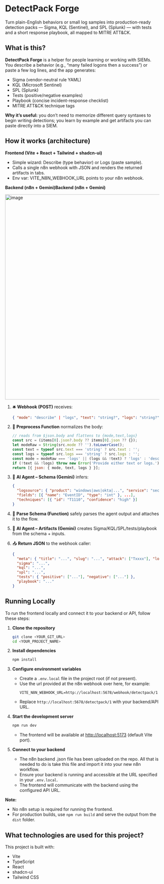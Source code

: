# DetectPack Forge
Turn plain-English behaviors or small log samples into production-ready detection packs — Sigma, KQL (Sentinel), and SPL (Splunk) — with tests and a short response playbook, all mapped to MITRE ATT&CK.

## What is this?
<b>DetectPack Forge</b> is a helper for people learning or working with SIEMs.
You describe a behavior (e.g., “many failed logons then a success”) or paste a few log lines, and the app generates:
* Sigma (vendor-neutral rule YAML)
* KQL (Microsoft Sentinel)
* SPL (Splunk)
* Tests (positive/negative examples)
* Playbook (concise incident-response checklist)
* MITRE ATT&CK technique tags

<b>Why it’s useful:</b> you don’t need to memorize different query syntaxes to begin writing detections; you learn by example and get artifacts you can paste directly into a SIEM.

## How it works (architecture)
<b>Frontend (Vite + React + Tailwind + shadcn-ui)</b>
* Simple wizard: Describe (type behavior) or Logs (paste sample).
* Calls a single n8n webhook with JSON and renders the returned artifacts in tabs.
* Env var: VITE_N8N_WEBHOOK_URL points to your n8n webhook.

<b>Backend (n8n + Gemini)Backend (n8n + Gemini)</b>

<img width="1427" height="670" alt="image" src="https://github.com/user-attachments/assets/3b57f04f-b0ba-4c7d-8512-1174c32466b1" />

1. 🛎️ <b>Webhook (POST)</b> receives:
   ```json
   { "mode": "describe" | "logs", "text": "string?", "logs": "string?" }
   ```
2. 🧹 <b>Preprocess Function</b> normalizes the body:
   ```js
   // reads from $json.body and flattens to {mode,text,logs}
   const src = (items[0].json?.body ?? items[0].json ?? {});
   let modeRaw = String(src.mode ?? '').toLowerCase();
   const text = typeof src.text === 'string' ? src.text : '';
   const logs = typeof src.logs === 'string' ? src.logs : '';
   const mode = modeRaw === 'logs' || (logs && !text) ? 'logs' : 'describe';
   if (!text && !logs) throw new Error('Provide either text or logs.');
   return [{ json: { mode, text, logs } }];
   ```
3. 🧠 <b>AI Agent – Schema (Gemini)</b> infers:
   ```json
   {
     "logsource": { "product": "windows|aws|okta|...", "service": "security|cloudtrail|..." },
     "fields": [{ "name": "EventID", "type": "int" }, ...],
     "techniques": [{ "id": "T1110", "confidence": "high" }]
   }
   ```
4. 🧩 <b>Parse Schema (Function)</b> safely parses the agent output and attaches it to the flow.

5. 🧪 <b>AI Agent – Artifacts (Gemini)</b> creates Sigma/KQL/SPL/tests/playbook from the schema + inputs.

6. 📤 <b>Return JSON</b> to the webhook caller:
   ```json
   {
     "meta": { "title": "...", "slug": "...", "attack": ["Txxxx"], "logsource": { "product": "...", "service": "..." } },
     "sigma": "...",
     "kql": "...",
     "spl": "...",
     "tests": { "positive": ["..."], "negative": ["..."] },
     "playbook": "..."
   }
   ```

## Running Locally
To run the frontend locally and connect it to your backend or API, follow these steps:

1. **Clone the repository**
   ```sh
   git clone <YOUR_GIT_URL>
   cd <YOUR_PROJECT_NAME>
   ```

2. **Install dependencies**
   ```sh
   npm install
   ```

3. **Configure environment variables**
   - Create a `.env.local` file in the project root (if not present).
   - Use the url provided at the n8n webhook over here, for example:
     ```
     VITE_N8N_WEBHOOK_URL=http://localhost:5678/webhook/detectpack/1
     ```
   - Replace `http://localhost:5678/detectpack/1` with your backend/API URL.

4. **Start the development server**
   ```sh
   npm run dev
   ```
   - The frontend will be available at [http://localhost:5173](http://localhost:5173) (default Vite port).

5. **Connect to your backend**
   - The n8n backend .json file has been uploaded on the repo. All that is needed to do is take this file and import it into your new n8n workflow.
   - Ensure your backend is running and accessible at the URL specified in your `.env.local`.
   - The frontend will communicate with the backend using the configured API URL.

**Note:**  
- No n8n setup is required for running the frontend.
- For production builds, use `npm run build` and serve the output from the `dist` folder.

## What technologies are used for this project?

This project is built with:

- Vite
- TypeScript
- React
- shadcn-ui
- Tailwind CSS
